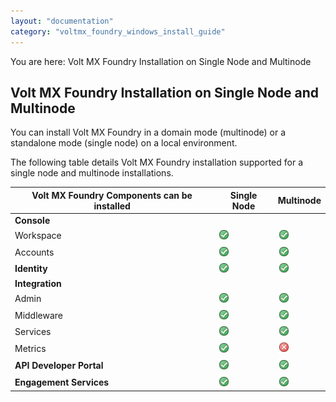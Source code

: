 ```yaml
---
layout: "documentation"
category: "voltmx_foundry_windows_install_guide"
---
```

                          

You are here: Volt MX Foundry Installation on Single Node and Multinode

Volt MX  Foundry Installation on Single Node and Multinode
--------------------------------------------------------

You can install Volt MX Foundry in a domain mode (multinode) or a standalone mode (single node) on a local environment.

The following table details Volt MX Foundry installation supported for a single node and multinode installations.

  
| Volt MX Foundry Components can be installed | Single Node | Multinode |
| --- | --- | --- |
| **Console** |   |   |
| Workspace | ![](Resources/Images/yes.png) | ![](Resources/Images/yes.png) |
| Accounts | ![](Resources/Images/yes.png) | ![](Resources/Images/yes.png) |
| **Identity** | ![](Resources/Images/yes.png) | ![](Resources/Images/yes.png) |
| **Integration** |   |   |
| Admin | ![](Resources/Images/yes.png) | ![](Resources/Images/yes.png) |
| Middleware | ![](Resources/Images/yes.png) | ![](Resources/Images/yes.png) |
| Services | ![](Resources/Images/yes.png) | ![](Resources/Images/yes.png) |
| Metrics | ![](Resources/Images/yes.png) | ![](Resources/Images/no.png) |
| **API Developer Portal** | ![](Resources/Images/yes.png) | ![](Resources/Images/yes.png) |
| **Engagement Services** | ![](Resources/Images/yes.png) | ![](Resources/Images/yes.png) |
